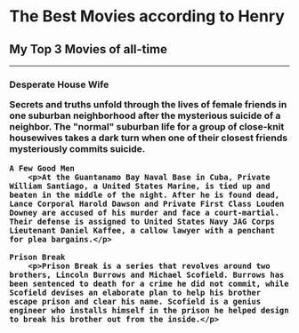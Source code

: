 <!DOCTYPE html>
<html lang="en">
<head>
    <meta charset="UTF-8">
    <meta name="viewport" content="width=device-width, initial-scale=1.0">
    <title>Document</title>
</head>
<body>
<h1> The Best Movies according to Henry</h1>
<h2>My Top 3 Movies of all-time</h2>

<hr>

<h3>
    Desperate House Wife
        <p>Secrets and truths unfold through the lives of female friends in one suburban neighborhood after the mysterious suicide of a neighbor. The "normal" suburban life for a group of close-knit housewives takes a dark turn when one of their closest friends mysteriously commits suicide.</p>

    A Few Good Men
        <p>At the Guantanamo Bay Naval Base in Cuba, Private William Santiago, a United States Marine, is tied up and beaten in the middle of the night. After he is found dead, Lance Corporal Harold Dawson and Private First Class Louden Downey are accused of his murder and face a court-martial. Their defense is assigned to United States Navy JAG Corps Lieutenant Daniel Kaffee, a callow lawyer with a penchant for plea bargains.</p>

    Prison Break
        <p>Prison Break is a series that revolves around two brothers, Lincoln Burrows and Michael Scofield. Burrows has been sentenced to death for a crime he did not commit, while Scofield devises an elaborate plan to help his brother escape prison and clear his name. Scofield is a genius engineer who installs himself in the prison he helped design to break his brother out from the inside.</p>
</h3>
</body>
</html>
